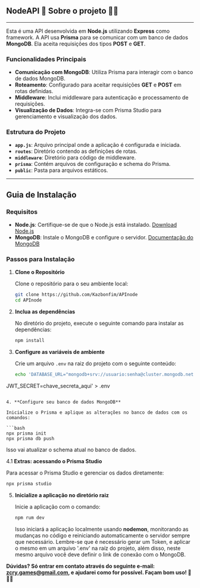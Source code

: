 
## NodeAPI 🎯 Sobre o projeto 👨‍💻
***
Esta é uma API desenvolvida em **Node.js** utilizando **Express** como framework. A API usa **Prisma** para se comunicar com um banco de dados **MongoDB**. Ela aceita requisições dos tipos **POST** e **GET**.

### Funcionalidades Principais

- **Comunicação com MongoDB**: Utiliza Prisma para interagir com o banco de dados MongoDB.
- **Roteamento**: Configurado para aceitar requisições **GET** e **POST** em rotas definidas.
- **Middleware**: Inclui middleware para autenticação e processamento de requisições.
- **Visualização de Dados**: Integra-se com Prisma Studio para gerenciamento e visualização dos dados.

### Estrutura do Projeto

- **`app.js`**: Arquivo principal onde a aplicação é configurada e iniciada.
- **`routes`**: Diretório contendo as definições de rotas.
- **`middleware`**: Diretório para código de middleware.
- **`prisma`**: Contém arquivos de configuração e schema do Prisma.
- **`public`**: Pasta para arquivos estáticos.
***
## Guia de Instalação

### Requisitos

- **Node.js**: Certifique-se de que o Node.js está instalado. [Download Node.js](https://nodejs.org/)
- **MongoDB**: Instale o MongoDB e configure o servidor. [Documentação do MongoDB](https://docs.mongodb.com/manual/installation/)

### Passos para Instalação

1. **Clone o Repositório**

   Clone o repositório para o seu ambiente local:

   ```bash
   git clone https://github.com/Kazbonfim/APInode
   cd APInode
   ```

2. **Inclua as dependências**

   No diretório do projeto, execute o seguinte comando para instalar as dependências:

   ```bash
   npm install
   ```

3. **Configure as variáveis de ambiente**

   Crie um arquivo `.env` na raiz do projeto com o seguinte conteúdo:

   ```bash
   echo 'DATABASE_URL="mongodb+srv://usuario:senha@cluster.mongodb.net/Database?retryWrites=true&w=majority&appName=AppName"
JWT_SECRET=chave_secreta_aqui' > .env
   ```

4. **Configure seu banco de dados MongoDB**

   Inicialize o Prisma e aplique as alterações no banco de dados com os comandos:

   ```bash
   npx prisma init
   npx prisma db push
   ```

   Isso vai atualizar o schema atual no banco de dados.

4.1 **Extras: acessando o Prisma Studio**

   Para acessar o Prisma Studio e gerenciar os dados diretamente:

   ```bash
   npx prisma studio
   ```

5. **Inicialize a aplicação no diretório raiz**

   Inicie a aplicação com o comando:

   ```bash
   npm rum dev
   ```

   Isso iniciará a aplicação localmente usando **nodemon**, monitorando as mudanças no código e reiniciando automaticamente o servidor sempre que necessário. Lembre-se que é necessário gerar um Token, e aplicar o mesmo em um arquivo '.env' na raíz do projeto, além disso, neste mesmo arquivo você deve definir o link de conexão com o MongoDB.

**Dúvidas? Só entrar em contato através do seguinte e-mail: zcry.games@gmail.com, e ajudarei como for possível. Façam bom uso! 🥰👨‍💻**
